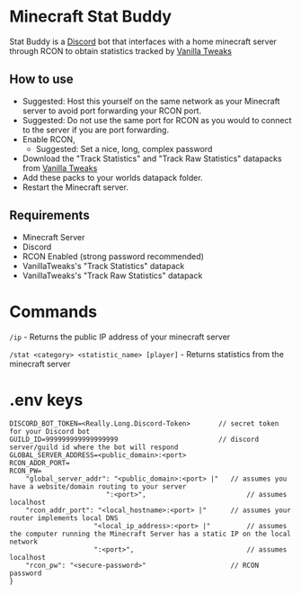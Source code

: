 # Minecraft Stat Buddy
Stat Buddy is a [Discord](https://discord.com/) bot that interfaces with a home minecraft server through RCON to obtain statistics tracked by [Vanilla Tweaks](https://vanillatweaks.net/picker/datapacks/)

## How to use
 - Suggested: Host this yourself on the same network as your Minecraft server to avoid port forwarding your RCON port.
 - Suggested: Do not use the same port for RCON as you would to connect to the server if you are port forwarding.
 - Enable RCON,
    - Suggested: Set a nice, long, complex password
 - Download the "Track Statistics" and "Track Raw Statistics" datapacks from [Vanilla Tweaks](https://vanillatweaks.net/picker/datapacks/)
 - Add these packs to your worlds datapack folder.
 - Restart the Minecraft server.

 
## Requirements
- Minecraft Server
- Discord
- RCON Enabled (strong password recommended)
- VanillaTweaks's "Track Statistics" datapack
- VanillaTweaks's "Track Raw Statistics" datapack


# Commands

`/ip` - Returns the public IP address of your minecraft server

`/stat <category> <statistic_name> [player]` - Returns statistics from the minecraft server

# .env keys
```env
DISCORD_BOT_TOKEN=<Really.Long.Discord-Token>		// secret token for your Discord bot
GUILD_ID=999999999999999999							// discord server/guild id where the bot will respond
GLOBAL_SERVER_ADDRESS=<public_domain>:<port>
RCON_ADDR_PORT=
RCON_PW=
	"global_server_addr": "<public_domain>:<port> |"   // assumes you have a website/domain routing to your server
                        ":<port>",                         // assumes localhost
	"rcon_addr_port": "<local_hostname>:<port> |"      // assumes your router implements local DNS
                     "<local_ip_address>:<port> |"         // assumes the computer running the Minecraft Server has a static IP on the local network
                     ":<port>",                            // assumes localhost
	"rcon_pw": "<secure-password>"                     // RCON password
}
```
